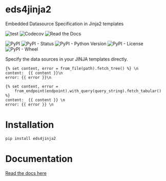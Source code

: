 # eds4jinja2
Embedded Datasource Specification in Jinja2 templates

![test](https://github.com/meaningfy-ws/eds4jinja2/workflows/test/badge.svg)
![Codecov](https://img.shields.io/codecov/c/github/meaningfy-ws/eds4jinja2)
![Read the Docs](https://img.shields.io/readthedocs/eds4jinja2)

![PyPI](https://img.shields.io/pypi/v/eds4jinja2?color=teal&label=version)
![PyPI - Status](https://img.shields.io/pypi/status/eds4jinja2)
![PyPI - Python Version](https://img.shields.io/pypi/pyversions/eds4jinja2)
![PyPI - License](https://img.shields.io/pypi/l/eds4jinja2?color=green)
![PyPI - Wheel](https://img.shields.io/pypi/wheel/eds4jinja2)

Specify the data sources in your JINJA templates directly.

```jinja2
{% set content, error = from_file(path).fetch_tree() %} \n
content:  {{ content }}\n
error: {{ error }}\n
```

```jinja2
{% set content, error =
    from_endpoint(endpoint).with_query(query_string).fetch_tabular() %}
content:  {{ content }} \n
error: {{ error }} \n
```

# Installation

```shell script
pip install eds4jinja2
```

# Documentation

[Read the docs here](https://eds4jinja2.readthedocs.io/en/latest/)  
